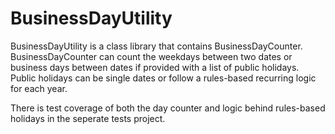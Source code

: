 # BusinessDayUtility

BusinessDayUtility is a class library that contains BusinessDayCounter. BusinessDayCounter can count the weekdays between two dates or business days between dates if provided  with a list of public holidays. Public holidays can be single dates or follow a rules-based recurring logic for each year.

There is test coverage of both the day counter and logic behind rules-based holidays in the seperate tests project.